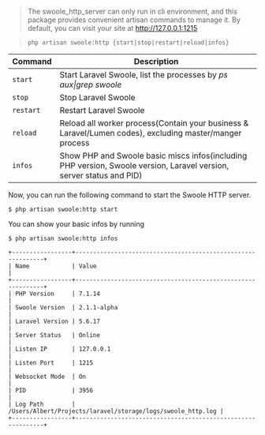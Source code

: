 > The swoole_http_server can only run in cli environment, and this package provides convenient artisan commands to manage it.
> By default, you can visit your site at http://127.0.0.1:1215

> `php artisan swoole:http {start|stop|restart|reload|infos}`

| Command | Description |
| --------- | --------- |
| `start` | Start Laravel Swoole, list the processes by *ps aux&#124;grep swoole* |
| `stop` | Stop Laravel Swoole |
| `restart` | Restart Laravel Swoole |
| `reload` | Reload all worker process(Contain your business & Laravel/Lumen codes), excluding master/manger process |
| `infos` | Show PHP and Swoole basic miscs infos(including PHP version, Swoole version, Laravel version, server status and PID) |

Now, you can run the following command to start the Swoole HTTP server.

```
$ php artisan swoole:http start
```

You can show your basic infos by running

```
$ php artisan swoole:http infos
```

```
+-----------------+-------------------------------------------------------------+
| Name            | Value                                                       |
+-----------------+-------------------------------------------------------------+
| PHP Version     | 7.1.14                                                      |
| Swoole Version  | 2.1.1-alpha                                                 |
| Laravel Version | 5.6.17                                                      |
| Server Status   | Online                                                      |
| Listen IP       | 127.0.0.1                                                   |
| Listen Port     | 1215                                                        |
| Websocket Mode  | On                                                          |
| PID             | 3956                                                        |
| Log Path        | /Users/Albert/Projects/laravel/storage/logs/swoole_http.log |
+-----------------+-------------------------------------------------------------+
```